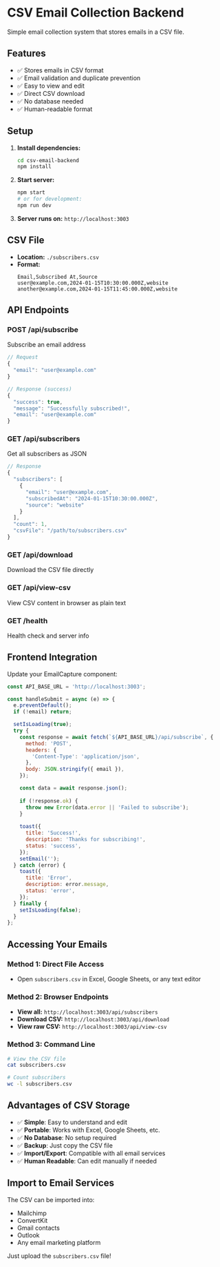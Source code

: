 # CSV Email Collection Backend

Simple email collection system that stores emails in a CSV file.

## Features

- ✅ Stores emails in CSV format
- ✅ Email validation and duplicate prevention
- ✅ Easy to view and edit
- ✅ Direct CSV download
- ✅ No database needed
- ✅ Human-readable format

## Setup

1. **Install dependencies:**
   ```bash
   cd csv-email-backend
   npm install
   ```

2. **Start server:**
   ```bash
   npm start
   # or for development:
   npm run dev
   ```

3. **Server runs on:** `http://localhost:3003`

## CSV File

- **Location:** `./subscribers.csv`
- **Format:**
  ```csv
  Email,Subscribed At,Source
  user@example.com,2024-01-15T10:30:00.000Z,website
  another@example.com,2024-01-15T11:45:00.000Z,website
  ```

## API Endpoints

### POST /api/subscribe
Subscribe an email address
```javascript
// Request
{
  "email": "user@example.com"
}

// Response (success)
{
  "success": true,
  "message": "Successfully subscribed!",
  "email": "user@example.com"
}
```

### GET /api/subscribers
Get all subscribers as JSON
```javascript
// Response
{
  "subscribers": [
    {
      "email": "user@example.com",
      "subscribedAt": "2024-01-15T10:30:00.000Z",
      "source": "website"
    }
  ],
  "count": 1,
  "csvFile": "/path/to/subscribers.csv"
}
```

### GET /api/download
Download the CSV file directly

### GET /api/view-csv
View CSV content in browser as plain text

### GET /health
Health check and server info

## Frontend Integration

Update your EmailCapture component:

```javascript
const API_BASE_URL = 'http://localhost:3003';

const handleSubmit = async (e) => {
  e.preventDefault();
  if (!email) return;

  setIsLoading(true);
  try {
    const response = await fetch(`${API_BASE_URL}/api/subscribe`, {
      method: 'POST',
      headers: {
        'Content-Type': 'application/json',
      },
      body: JSON.stringify({ email }),
    });

    const data = await response.json();
    
    if (!response.ok) {
      throw new Error(data.error || 'Failed to subscribe');
    }
    
    toast({
      title: 'Success!',
      description: 'Thanks for subscribing!',
      status: 'success',
    });
    setEmail('');
  } catch (error) {
    toast({
      title: 'Error',
      description: error.message,
      status: 'error',
    });
  } finally {
    setIsLoading(false);
  }
};
```

## Accessing Your Emails

### **Method 1: Direct File Access**
- Open `subscribers.csv` in Excel, Google Sheets, or any text editor

### **Method 2: Browser Endpoints**
- **View all:** `http://localhost:3003/api/subscribers`
- **Download CSV:** `http://localhost:3003/api/download`
- **View raw CSV:** `http://localhost:3003/api/view-csv`

### **Method 3: Command Line**
```bash
# View the CSV file
cat subscribers.csv

# Count subscribers
wc -l subscribers.csv
```

## Advantages of CSV Storage

- ✅ **Simple**: Easy to understand and edit
- ✅ **Portable**: Works with Excel, Google Sheets, etc.
- ✅ **No Database**: No setup required
- ✅ **Backup**: Just copy the CSV file
- ✅ **Import/Export**: Compatible with all email services
- ✅ **Human Readable**: Can edit manually if needed

## Import to Email Services

The CSV can be imported into:
- Mailchimp
- ConvertKit
- Gmail contacts
- Outlook
- Any email marketing platform

Just upload the `subscribers.csv` file!
